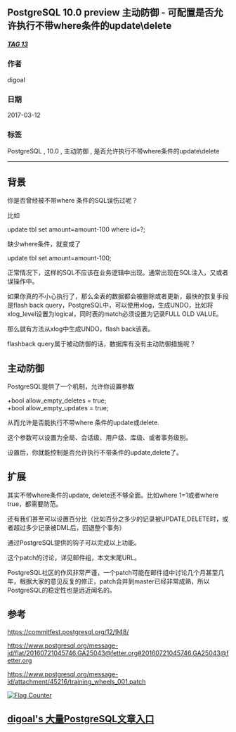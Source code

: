 ## PostgreSQL 10.0 preview 主动防御 - 可配置是否允许执行不带where条件的update\delete   
##### [TAG 13](../class/13.md)
                
### 作者                                                             
digoal           
                  
### 日期             
2017-03-12            
              
### 标签           
PostgreSQL , 10.0 , 主动防御 , 是否允许执行不带where条件的update\delete  
                
----          
                   
## 背景          
你是否曾经被不带where 条件的SQL误伤过呢？  
  
比如  
  
update tbl set amount=amount-100 where id=?;  
  
缺少where条件，就变成了  
  
update tbl set amount=amount-100;  
  
正常情况下，这样的SQL不应该在业务逻辑中出现。通常出现在SQL注入，又或者误操作中。  
  
如果你真的不小心执行了，那么全表的数据都会被删除或者更新，最快的恢复手段是flash back query，PostgreSQL中，可以使用xlog，生成UNDO，比如将xlog_level设置为logical，同时表的match必须设置为记录FULL OLD VALUE。  
  
那么就有方法从xlog中生成UNDO，flash back该表。  
  
flashback query属于被动防御的话，数据库有没有主动防御措施呢？  
  
## 主动防御  
PostgreSQL提供了一个机制，允许你设置参数  
  
+bool allow_empty_deletes = true;  
+bool allow_empty_updates = true;  
  
从而允许是否能执行不带where 条件的update或delete.  
  
这个参数可以设置为全局、会话级、用户级、库级、或者事务级别。  
  
设置后，你就能控制是否允许执行不带条件的update,delete了。  
  
## 扩展  
其实不带where条件的update, delete还不够全面。比如where 1=1或者where true，都需要防范。  
  
还有我们甚至可以设置百分比（比如百分之多少的记录被UPDATE,DELETE时，或者超过多少记录被DML后，回退整个事务）  
  
通过PostgreSQL提供的钩子可以完成以上功能。  
  
这个patch的讨论，详见邮件组，本文末尾URL。  
  
PostgreSQL社区的作风非常严谨，一个patch可能在邮件组中讨论几个月甚至几年，根据大家的意见反复的修正，patch合并到master已经非常成熟，所以PostgreSQL的稳定性也是远近闻名的。  
  
## 参考  
https://commitfest.postgresql.org/12/948/  
  
https://www.postgresql.org/message-id/flat/20160721045746.GA25043@fetter.org#20160721045746.GA25043@fetter.org  
  
https://www.postgresql.org/message-id/attachment/45216/training_wheels_001.patch  

  
<a rel="nofollow" href="http://info.flagcounter.com/h9V1"  ><img src="http://s03.flagcounter.com/count/h9V1/bg_FFFFFF/txt_000000/border_CCCCCC/columns_2/maxflags_12/viewers_0/labels_0/pageviews_0/flags_0/"  alt="Flag Counter"  border="0"  ></a>  
  
  
  
  
  
  
## [digoal's 大量PostgreSQL文章入口](https://github.com/digoal/blog/blob/master/README.md "22709685feb7cab07d30f30387f0a9ae")
  
